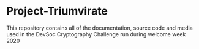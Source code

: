 # Project-Triumvirate
This repository contains all of the documentation, source code and media used in the DevSoc Cryptography Challenge run during welcome week 2020
